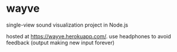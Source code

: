 # wayve
single-view sound visualization project in Node.js

hosted at https://wayve.herokuapp.com/. use headphones to avoid feedback (output making new input forever)
